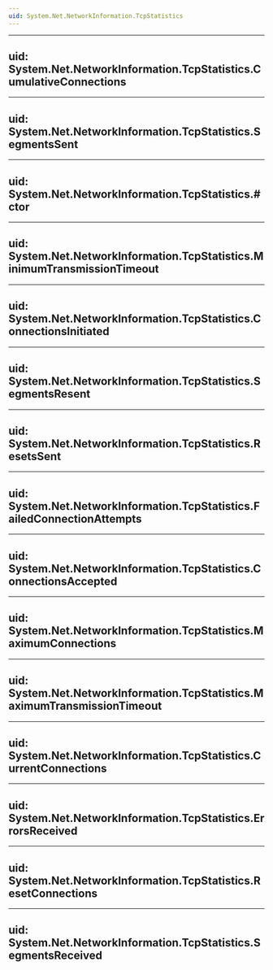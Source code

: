 ```yaml
---
uid: System.Net.NetworkInformation.TcpStatistics
---
```


---
uid: System.Net.NetworkInformation.TcpStatistics.CumulativeConnections
---

---
uid: System.Net.NetworkInformation.TcpStatistics.SegmentsSent
---

---
uid: System.Net.NetworkInformation.TcpStatistics.#ctor
---

---
uid: System.Net.NetworkInformation.TcpStatistics.MinimumTransmissionTimeout
---

---
uid: System.Net.NetworkInformation.TcpStatistics.ConnectionsInitiated
---

---
uid: System.Net.NetworkInformation.TcpStatistics.SegmentsResent
---

---
uid: System.Net.NetworkInformation.TcpStatistics.ResetsSent
---

---
uid: System.Net.NetworkInformation.TcpStatistics.FailedConnectionAttempts
---

---
uid: System.Net.NetworkInformation.TcpStatistics.ConnectionsAccepted
---

---
uid: System.Net.NetworkInformation.TcpStatistics.MaximumConnections
---

---
uid: System.Net.NetworkInformation.TcpStatistics.MaximumTransmissionTimeout
---

---
uid: System.Net.NetworkInformation.TcpStatistics.CurrentConnections
---

---
uid: System.Net.NetworkInformation.TcpStatistics.ErrorsReceived
---

---
uid: System.Net.NetworkInformation.TcpStatistics.ResetConnections
---

---
uid: System.Net.NetworkInformation.TcpStatistics.SegmentsReceived
---
